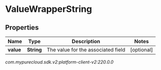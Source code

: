 # ValueWrapperString


## Properties

| Name | Type | Description | Notes |
| ------------ | ------------- | ------------- | ------------- |
| **value** | **String** | The value for the associated field |  [optional] |




_com.mypurecloud.sdk.v2:platform-client-v2:220.0.0_

